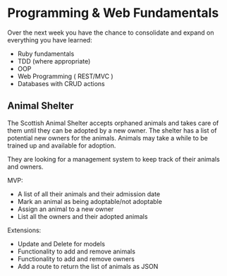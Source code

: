 # Programming & Web Fundamentals

Over the next week you have the chance to consolidate and expand on everything you have learned:

- Ruby fundamentals
- TDD (where appropriate)
- OOP
- Web Programming ( REST/MVC )
- Databases with CRUD actions

## Animal Shelter

The Scottish Animal Shelter accepts orphaned animals and takes care of them until they can be adopted by a new owner. The shelter has a list of potential new owners for the animals. Animals may take a while to be trained up and available for adoption.

They are looking for a management system to keep track of their animals and owners.

MVP: 

 - A list of all their animals and their admission date
 - Mark an animal as being adoptable/not adoptable
 - Assign an animal to a new owner
 - List all the owners and their adopted animals

Extensions:

 - Update and Delete for models
 - Functionality to add and remove animals 
 - Functionality to add and remove owners
 - Add a route to return the list of animals as JSON

